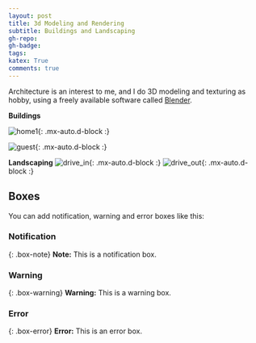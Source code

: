 ```yaml
---
layout: post
title: 3d Modeling and Rendering 
subtitle: Buildings and Landscaping
gh-repo: 
gh-badge: 
tags: 
katex: True
comments: true
---
```


Architecture is an interest to me, and I do 3D modeling and texturing as hobby, using a freely available software called [Blender](https://www.blender.org/). 


**Buildings**

![home1](/_images/new_look_front5.png){: .mx-auto.d-block :}


![guest](/_images/Entrance_hotel1.png){: .mx-auto.d-block :}

**Landscaping**
![drive_in](/_images/drive_way1.png){: .mx-auto.d-block :}
![drive_out](/_images/drive_way_out.png){: .mx-auto.d-block :}

## Boxes
You can add notification, warning and error boxes like this:

### Notification

{: .box-note}
**Note:** This is a notification box.

### Warning

{: .box-warning}
**Warning:** This is a warning box.

### Error

{: .box-error}
**Error:** This is an error box.

